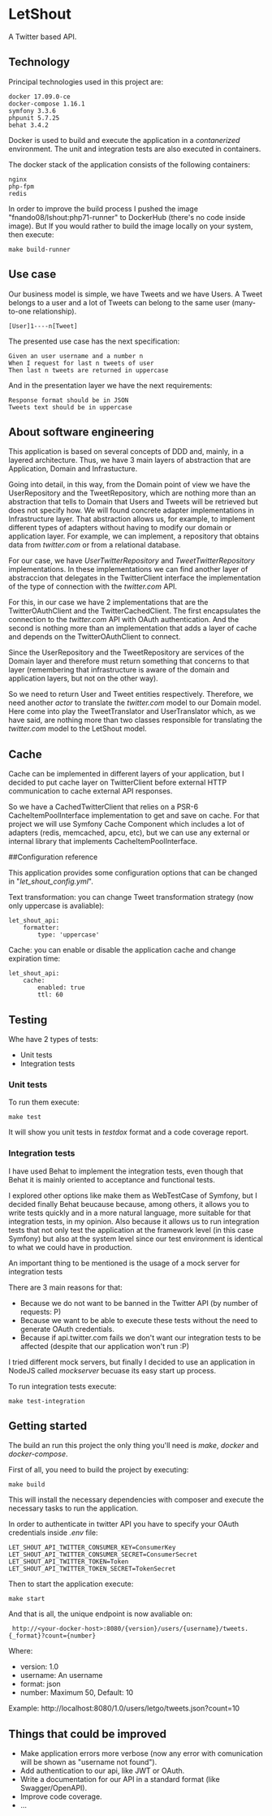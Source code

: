 # LetShout

A Twitter based API.

## Technology

Principal technologies used in this project are:
```
docker 17.09.0-ce
docker-compose 1.16.1
symfony 3.3.6
phpunit 5.7.25
behat 3.4.2
```

Docker is used to build and execute the application in a *contanerized* environment.
The unit and integration tests are also executed in containers.

The docker stack of the application consists of the following containers:
```
nginx
php-fpm
redis
``` 

In order to improve the build process I pushed the image "fnando08/lshout:php71-runner" to DockerHub (there's no code inside image). 
But If you would rather to build the image locally on your system, then execute:
```
make build-runner
```

## Use case

Our business model is simple, we have Tweets and we have Users. A Tweet belongs to a user and a lot of Tweets can belong to the same user (many-to-one relationship).
```
[User]1----n[Tweet]

```

The presented use case has the next specification:

```
Given an user username and a number n
When I request for last n tweets of user
Then last n tweets are returned in uppercase
```

And in the presentation layer we have the next requirements:

```
Response format should be in JSON
Tweets text should be in uppercase
```

## About software engineering

This application is based on several concepts of DDD and, mainly, in a layered architecture. Thus, we have 3 main layers of abstraction that are Application, Domain and Infrastucture.

Going into detail, in this way, from the Domain point of view we have the UserRepository and the TweetRepository, which are nothing more than an abstraction that tells to Domain that Users
and Tweets will be retrieved but does not specify how. We will found concrete adapter implementations in Infrastructure layer. 
That abstraction allows us, for example, to implement different types of adapters without having to modify our domain or application layer. 
For example, we can implement, a repository that obtains data from *twitter.com* or from a relational database.

For our case, we have *UserTwitterRepository* and *TweetTwitterRepository* implementations.
In these implementations we can find another layer of abstraccion that delegates in the TwitterClient interface the implementation of the type of connection with the *twitter.com* API.

For this, in our case we have 2 implementations that are the TwitterOAuthClient and the TwitterCachedClient.
The first encapsulates the connection to the *twitter.com* API with OAuth authentication.
And the second is nothing more than an implementation that adds a layer of cache and depends on the TwitterOAuthClient to connect.

Since the UserRepository and the TweetRepository are services of the Domain layer and therefore must return something that concerns to that layer (remembering that infrastructure is aware of the domain and application layers, but not on the other way).

So we need to return User and Tweet entities respectively. 
Therefore, we need another *actor* to translate the *twitter.com* model to our Domain model.
Here come into play the TweetTranslator and UserTranslator which, as we have said, are nothing more than two classes responsible for translating the *twitter.com* model to the LetShout model.


## Cache

Cache can be implemented in different layers of your application,
but I decided to put cache layer on TwitterClient before external HTTP communication to cache external API responses.

So we have a CachedTwitterClient that relies on a PSR-6 CacheItemPoolInterface implementation to get and save on cache.
For that project we will use Symfony Cache Component which includes a lot of adapters (redis, memcached, apcu, etc), but we can use any external or internal library that implements CacheItemPoolInterface.

##Configuration reference

This application provides some configuration options that can be changed in "*let_shout_config.yml*".

Text transformation: you can change Tweet transformation strategy (now only uppercase is avaliable):
```
let_shout_api:
    formatter:
        type: 'uppercase'
```

Cache: you can enable or disable the application cache and change expiration time:
```
let_shout_api:
    cache:
        enabled: true
        ttl: 60
``` 

## Testing

Whe have 2 types of tests:

- Unit tests
- Integration tests

### Unit tests

To run them execute:
```
make test
```

It will show you unit tests in *testdox* format and a code coverage report. 

### Integration tests

I have used Behat to implement the integration tests, even though that Behat it is mainly oriented to acceptance and functional tests.

I explored other options like make them as WebTestCase of Symfony, but I decided finally Behat beucause because, among others, it allows you to write tests quickly and in a more natural language, more suitable for that integration tests, in my opinion.
Also because it allows us to run integration tests that not only test the application at the framework level (in this case Symfony) but also at the system level since our test environment is identical to what we could have in production.

An important thing to be mentioned is the usage of a mock server for integration tests

There are 3 main reasons for that:

- Because we do not want to be banned in the Twitter API (by number of requests: P)
- Because we want to be able to execute these tests without the need to generate OAuth credentials.
- Because if api.twitter.com fails we don't want our integration tests to be affected (despite that our application won't run :P) 

I tried different mock servers, but finally I decided to use an application in NodeJS called *mockserver* becuase its easy start up process. 

To run integration tests execute:

```
make test-integration
```

## Getting started

The build an run this project the only thing you'll need is *make*, *docker* and *docker-compose*.

First of all, you need to build the project by executing:
```
make build
```

This will install the necessary dependencies with composer and execute the necessary tasks to run the application.

In order to authenticate in twitter API you have to specify your OAuth credentials inside *.env* file:
```
LET_SHOUT_API_TWITTER_CONSUMER_KEY=ConsumerKey
LET_SHOUT_API_TWITTER_CONSUMER_SECRET=ConsumerSecret
LET_SHOUT_API_TWITTER_TOKEN=Token
LET_SHOUT_API_TWITTER_TOKEN_SECRET=TokenSecret
```

Then to start the application execute:
```
make start
```

And that is all, the unique endpoint is now avaliable on:
```
 http://<your-docker-host>:8080/{version}/users/{username}/tweets.{_format}?count={number}
```

Where:
- version: 1.0 
- username: An username
- format: json
- number: Maximum 50, Default: 10
 
Example: http://localhost:8080/1.0/users/letgo/tweets.json?count=10

## Things that could be improved

- Make application errors more verbose (now any error with comunication will be shown as "username not found").
- Add authentication to our api, like JWT or OAuth.
- Write a documentation for our API in a standard format (like Swagger/OpenAPI).
- Improve code coverage.
- ...
